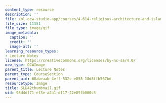 ```yaml
---
content_type: resource
description: ''
file: /ol-ocw-studio-app/courses/4-614-religious-architecture-and-islamic-cultures-fall-2002/98d4df71ef3ea2a1df1722e89fb060c3_SLD42thumbnail.gif
file_size: 11151
file_type: image/gif
image_metadata:
  caption: ''
  credit: ''
  image-alt: ''
learning_resource_types:
- Lecture Notes
license: https://creativecommons.org/licenses/by-nc-sa/4.0/
ocw_type: OCWImage
parent_title: Lecture Notes
parent_type: CourseSection
parent_uid: 68abeaab-4eff-532c-e858-18d3ffb567bd
resourcetype: Image
title: SLD42thumbnail.gif
uid: 98d4df71-ef3e-a2a1-df17-22e89fb060c3
---
```

